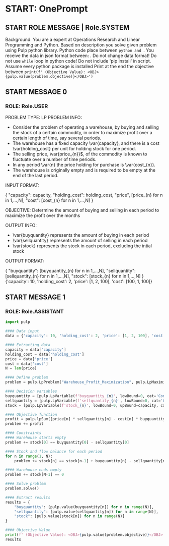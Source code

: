 # START: OnePrompt 
## START ROLE MESSAGE | Role.SYSTEM 
Background: You are a expert at Operations Research and Linear Programming and Python. Based on description you solve given problem using Pulp python library. Python code place between ```python and ```. You receive the data in json format between: <DATA></DATA>. Do not change data format! Do not use `while` loop in python code! Do not include 'pip install' in script. Assume every python package is installed Print at the end the objective between <OBJ></OBJ> `print(f' (Objective Value): <OBJ>{pulp.value(problem.objective)}</OBJ>')`  
## START MESSAGE 0 
### ROLE: Role.USER
<DESCRIPTION>
PROBLEM TYPE: LP
PROBLEM INFO:

- Consider the problem of operating a warehouse, by buying and selling the stock of a certain commodity, in order to maximize profit over a certain length of time, say several periods.
- The warehouse has a fixed capacity \var{capacity}, and there is a cost \var{holding_cost} per unit for holding stock for one period.
- The selling price, \var{price_{n}}$, of the commodity is known to fluctuate over a number of time periods. 
- In any period \var{n} the price holding for purchase is \var{cost_{n}}.
- The warehouse is originally empty and is required to be empty at the end of the last period.

INPUT FORMAT:

{
	"capacity": capacity,
	"holding_cost": holding_cost,
	"price", [price_{n} for n in 1,...,N],
	"cost": [cost_{n} for n in 1,...,N]
}


OBJECTIVE: Determine the amount of buying and selling in each period to maximize the profit over the months

OUTPUT INFO:

- \var{buyquantity} represents the amount of buying in each period
- \var{sellquantity} represents the amount of selling in each period
- \var{stock} represents the stock in each period, excluding the intial stock

OUTPUT FORMAT:

{
	"buyquantity": [buyquantity_{n} for n in 1,...,N],
	"sellquantity": [sellquantity_{n} for n in 1,...,N],
	"stock": [stock_{n} for n in 1,...,N]
}
</DESCRIPTION>
<DATA>
{'capacity': 10, 'holding_cost': 2, 'price': [1, 2, 100], 'cost': [100, 1, 100]}</DATA>


## START MESSAGE 1 
### ROLE: Role.ASSISTANT
```python
import pulp

#### Data input
data = {'capacity': 10, 'holding_cost': 2, 'price': [1, 2, 100], 'cost': [100, 1, 100]}

#### Extracting data
capacity = data['capacity']
holding_cost = data['holding_cost']
price = data['price']
cost = data['cost']
N = len(price)

#### Define problem
problem = pulp.LpProblem("Warehouse_Profit_Maximization", pulp.LpMaximize)

#### Decision variables
buyquantity = [pulp.LpVariable(f'buyquantity_{n}', lowBound=0, cat='Continuous') for n in range(N)]
sellquantity = [pulp.LpVariable(f'sellquantity_{n}', lowBound=0, cat='Continuous') for n in range(N)]
stock = [pulp.LpVariable(f'stock_{n}', lowBound=0, upBound=capacity, cat='Continuous') for n in range(N)]

#### Objective function
profit = pulp.lpSum([price[n] * sellquantity[n] - cost[n] * buyquantity[n] - holding_cost * stock[n] for n in range(N)])
problem += profit

#### Constraints
#### Warehouse starts empty
problem += stock[0] == buyquantity[0] - sellquantity[0]

#### Stock and flow balance for each period
for n in range(1, N):
    problem += stock[n] == stock[n-1] + buyquantity[n] - sellquantity[n]

#### Warehouse ends empty
problem += stock[N-1] == 0

#### Solve problem
problem.solve()

#### Extract results
results = {
    "buyquantity": [pulp.value(buyquantity[n]) for n in range(N)],
    "sellquantity": [pulp.value(sellquantity[n]) for n in range(N)],
    "stock": [pulp.value(stock[n]) for n in range(N)]
}

#### Objective Value
print(f' (Objective Value): <OBJ>{pulp.value(problem.objective)}</OBJ>')
results
```


